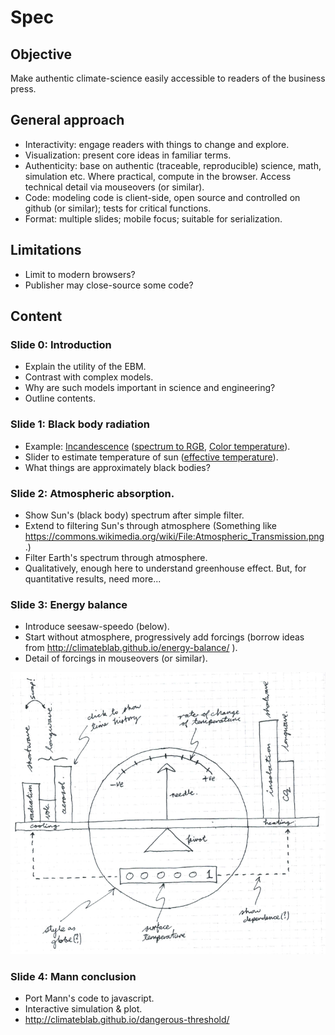 # Spec

## Objective

Make authentic climate-science easily accessible to readers of the
business press.

## General approach

* Interactivity: engage readers with things to change and explore.
* Visualization: present core ideas in familiar terms.
* Authenticity: base on authentic (traceable, reproducible) science,
  math, simulation etc. Where practical, compute in the
  browser. Access technical detail via mouseovers (or similar).
* Code: modeling code is client-side, open source and controlled on
  github (or similar); tests for critical functions.
* Format: multiple slides; mobile focus; suitable for serialization.

## Limitations

* Limit to modern browsers?
* Publisher may close-source some code?

## Content

### Slide 0: Introduction

* Explain the utility of the EBM.
* Contrast with complex models.
* Why are such models important in science and engineering?
* Outline contents.


### Slide 1: Black body radiation

* Example:
  [Incandescence](https://en.wikipedia.org/wiki/Incandescence)
  ([spectrum to RGB](http://markkness.net/colorpy/ColorPy.html),
  [Color temperature](https://en.wikipedia.org/wiki/Color_temperature)).
* Slider to estimate temperature of sun
  ([effective temperature](https://en.wikipedia.org/wiki/Effective_temperature)).
* What things are approximately black bodies?

### Slide 2: Atmospheric absorption.

* Show Sun's (black body) spectrum after simple filter.
* Extend to filtering Sun's through atmosphere (Something like
  https://commons.wikimedia.org/wiki/File:Atmospheric_Transmission.png.)
* Filter Earth's spectrum through atmosphere.
* Qualitatively, enough here to understand greenhouse effect. But,
  for quantitative results, need more...

### Slide 3: Energy balance

* Introduce seesaw-speedo (below).
* Start without atmosphere, progressively add forcings (borrow ideas
  from http://climateblab.github.io/energy-balance/ ).
* Detail of forcings in mouseovers (or similar).

![](https://github.com/haulashore/mann-threshold/blob/master/seesaw_speedo.png "Seesaw speedo")

### Slide 4: Mann conclusion

* Port Mann's code to javascript.
* Interactive simulation & plot.
* http://climateblab.github.io/dangerous-threshold/
